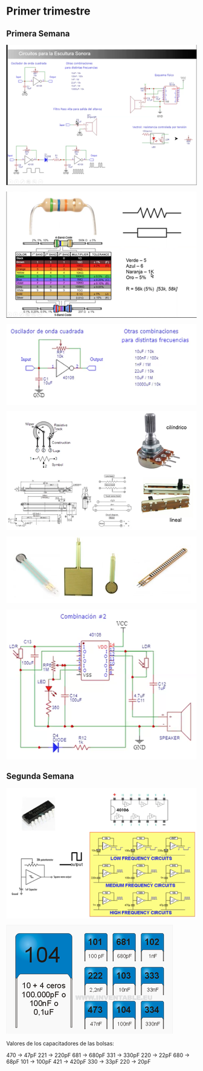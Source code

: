 # Primer trimestre

## Primera Semana

![Circuitos4](imagenes/general.png)

![Circuitos6](imagenes/resistencias.png)

![Circuitos1](imagenes/circuito.png)

![Circuitos5](imagenes/potenciometros.png)

![Circuitos7](imagenes/sensores.png)

![Circuitos2](imagenes/completo.png)

## Segunda Semana

![Circuitos3](imagenes/disenos.png)

![Circuitos8](imagenes/codcap2.png)


Valores de los capacitadores de las bolsas:

470 -> 47pF
221 -> 220pF
681 -> 680pF
331 -> 330pF
220 -> 22pF
680 -> 68pF
101 -> 100pF
421 -> 420pF
330 -> 33pF
220 -> 20pF

